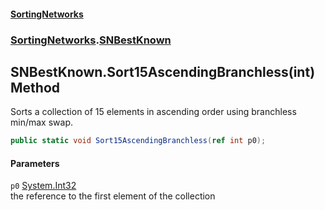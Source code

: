 #### [SortingNetworks](index.md 'index')
### [SortingNetworks](SortingNetworks.md 'SortingNetworks').[SNBestKnown](SortingNetworks_SNBestKnown.md 'SortingNetworks.SNBestKnown')
## SNBestKnown.Sort15AscendingBranchless(int) Method
Sorts a collection of 15 elements in ascending order using branchless min/max swap.  
```csharp
public static void Sort15AscendingBranchless(ref int p0);
```
#### Parameters
<a name='SortingNetworks_SNBestKnown_Sort15AscendingBranchless(int)_p0'></a>
`p0` [System.Int32](https://docs.microsoft.com/en-us/dotnet/api/System.Int32 'System.Int32')  
the reference to the first element of the collection
  
